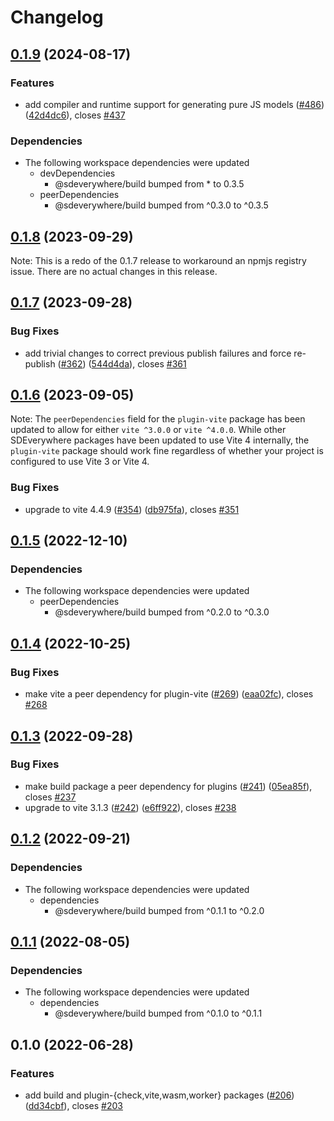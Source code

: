 # Changelog

## [0.1.9](https://github.com/climateinteractive/SDEverywhere/compare/plugin-vite-v0.1.8...plugin-vite-v0.1.9) (2024-08-17)


### Features

* add compiler and runtime support for generating pure JS models ([#486](https://github.com/climateinteractive/SDEverywhere/issues/486)) ([42d4dc6](https://github.com/climateinteractive/SDEverywhere/commit/42d4dc6da2fba3b34474c634374e07bc56d72868)), closes [#437](https://github.com/climateinteractive/SDEverywhere/issues/437)


### Dependencies

* The following workspace dependencies were updated
  * devDependencies
    * @sdeverywhere/build bumped from * to 0.3.5
  * peerDependencies
    * @sdeverywhere/build bumped from ^0.3.0 to ^0.3.5

## [0.1.8](https://github.com/climateinteractive/SDEverywhere/compare/plugin-vite-v0.1.7...plugin-vite-v0.1.8) (2023-09-29)

Note: This is a redo of the 0.1.7 release to workaround an npmjs registry issue.  There are no actual changes in this release.


## [0.1.7](https://github.com/climateinteractive/SDEverywhere/compare/plugin-vite-v0.1.6...plugin-vite-v0.1.7) (2023-09-28)


### Bug Fixes

* add trivial changes to correct previous publish failures and force re-publish ([#362](https://github.com/climateinteractive/SDEverywhere/issues/362)) ([544d4da](https://github.com/climateinteractive/SDEverywhere/commit/544d4dac5f5d6d71885f9ba15f95ee9c91e0ec66)), closes [#361](https://github.com/climateinteractive/SDEverywhere/issues/361)

## [0.1.6](https://github.com/climateinteractive/SDEverywhere/compare/plugin-vite-v0.1.5...plugin-vite-v0.1.6) (2023-09-05)

Note: The `peerDependencies` field for the `plugin-vite` package has been updated to allow for either `vite ^3.0.0` or `vite ^4.0.0`.
While other SDEverywhere packages have been updated to use Vite 4 internally, the `plugin-vite` package should work fine regardless
of whether your project is configured to use Vite 3 or Vite 4.

### Bug Fixes

* upgrade to vite 4.4.9 ([#354](https://github.com/climateinteractive/SDEverywhere/issues/354)) ([db975fa](https://github.com/climateinteractive/SDEverywhere/commit/db975fa47705e22005d0c04500567d3480502f52)), closes [#351](https://github.com/climateinteractive/SDEverywhere/issues/351)

## [0.1.5](https://github.com/climateinteractive/SDEverywhere/compare/plugin-vite-v0.1.4...plugin-vite-v0.1.5) (2022-12-10)

### Dependencies

* The following workspace dependencies were updated
  * peerDependencies
    * @sdeverywhere/build bumped from ^0.2.0 to ^0.3.0

## [0.1.4](https://github.com/climateinteractive/SDEverywhere/compare/plugin-vite-v0.1.3...plugin-vite-v0.1.4) (2022-10-25)

### Bug Fixes

* make vite a peer dependency for plugin-vite ([#269](https://github.com/climateinteractive/SDEverywhere/issues/269)) ([eaa02fc](https://github.com/climateinteractive/SDEverywhere/commit/eaa02fcb160735ea591f6074cecb662d1b24289c)), closes [#268](https://github.com/climateinteractive/SDEverywhere/issues/268)

## [0.1.3](https://github.com/climateinteractive/SDEverywhere/compare/plugin-vite-v0.1.2...plugin-vite-v0.1.3) (2022-09-28)


### Bug Fixes

* make build package a peer dependency for plugins ([#241](https://github.com/climateinteractive/SDEverywhere/issues/241)) ([05ea85f](https://github.com/climateinteractive/SDEverywhere/commit/05ea85f256ceed064018cdfab1bd6d52a7dca735)), closes [#237](https://github.com/climateinteractive/SDEverywhere/issues/237)
* upgrade to vite 3.1.3 ([#242](https://github.com/climateinteractive/SDEverywhere/issues/242)) ([e6ff922](https://github.com/climateinteractive/SDEverywhere/commit/e6ff922f002411b83a9ab0688c5a65433b8f4d61)), closes [#238](https://github.com/climateinteractive/SDEverywhere/issues/238)


## [0.1.2](https://github.com/climateinteractive/SDEverywhere/compare/plugin-vite-v0.1.1...plugin-vite-v0.1.2) (2022-09-21)

### Dependencies

* The following workspace dependencies were updated
  * dependencies
    * @sdeverywhere/build bumped from ^0.1.1 to ^0.2.0


## [0.1.1](https://github.com/climateinteractive/SDEverywhere/compare/plugin-vite-v0.1.0...plugin-vite-v0.1.1) (2022-08-05)

### Dependencies

* The following workspace dependencies were updated
  * dependencies
    * @sdeverywhere/build bumped from ^0.1.0 to ^0.1.1

## 0.1.0 (2022-06-28)


### Features

* add build and plugin-{check,vite,wasm,worker} packages ([#206](https://github.com/climateinteractive/SDEverywhere/issues/206)) ([dd34cbf](https://github.com/climateinteractive/SDEverywhere/commit/dd34cbfcc0b8b3fb1655c8aa64fb919f9757b8be)), closes [#203](https://github.com/climateinteractive/SDEverywhere/issues/203)
